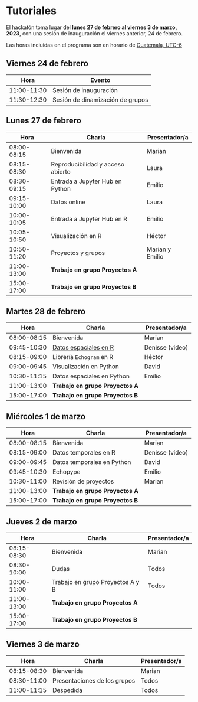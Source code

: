 #  Tutoriales

El hackatón toma lugar del **lunes 27 de febrero al viernes 3 de marzo, 2023**, con una sesión de inauguración el viernes anterior, 24 de febrero.

Las horas incluidas en el programa son en horario de [Guatemala, UTC-6](https://www.zeitverschiebung.net/es/city/3598132)

## Viernes 24 de febrero

| Hora |	Evento | 
| ------------- |--------|
|11:00-11:30|	Sesión de inauguración| 
|11:30-12:30| Sesión de dinamización de grupos| 

## Lunes 27 de febrero
 
| Hora |	Charla |	Presentador/a | 
| ------------- |-------- | ------------- |
|08:00-08:15|	Bienvenida|	Marian| 
|08:15-08:30| Reproducibilidad y acceso abierto|	Laura |	
|08:30-09:15| Entrada a Jupyter Hub en Python|	Emilio|
|09:15-10:00|	Datos online|	Laura| 
|10:00-10:05| Entrada a Jupyter Hub en R|Emilio	|
|10:05-10:50|	Visualización en R	|Héctor|
|10:50-11:20|	Proyectos y grupos|Marian y Emilio	|
|11:00-13:00| **Trabajo en grupo Proyectos A**| |
|15:00-17:00| **Trabajo en grupo Proyectos B**| |


## Martes 28 de febrero

|Hora|	Charla|	Presentador/a|
| ------------- |-------- | ------------- |
|08:00-08:15|	Bienvenida|	Marian|
|09:45-10:30|	[Datos espaciales en R](https://github.com/Intercoonecta/tutoriales/blob/main/martes/Dia2_Datos_espaciales_R.md)|	Denisse (vídeo)|
|08:15-09:00|	Librería `Echogram` en R| 	Héctor|
|09:00-09:45|	Visualización en Python|	David|
|10:30-11:15|	Datos espaciales en Python| 	Emilio|
|11:00-13:00| **Trabajo en grupo Proyectos A**| |
|15:00-17:00| **Trabajo en grupo Proyectos B**| |


## Miércoles 1 de marzo

|Hora|	Charla|	Presentador/a|
| ------------- |-------- | ------------- |
|08:00-08:15|	Bienvenida|	Marian|
|08:15-09:00|	Datos temporales en R|	Denisse (vídeo)|
|09:00-09:45|	Datos temporales en Python|	David|
|09:45-10:30|	Echopype| 	Emilio |
|10:30-11:00| Revisión de proyectos| 	Marian|
|11:00-13:00| **Trabajo en grupo Proyectos A**| |
|15:00-17:00| **Trabajo en grupo Proyectos B**| |


## Jueves 2 de marzo

|Hora|	Charla|	Presentador/a|
| ------------- |-------- | ------------- |
|08:15-08:30|	Bienvenida|	Marian|
|08:30-10:00|	Dudas|	Todos|
|10:00-11:00|	Trabajo en grupo Proyectos A y B|	Todos|
|11:00-13:00| **Trabajo en grupo Proyectos A**| |
|15:00-17:00| **Trabajo en grupo Proyectos B**| |


## Viernes 3 de marzo

|Hora|	Charla|	Presentador/a|
| ------------- |-------- | ------------- |
|08:15-08:30|	Bienvenida|	Marian|
|08:30-11:00|	Presentaciones de los grupos|	Todos|
|11:00-11:15|	Despedida|	Todos|

